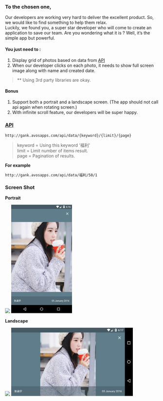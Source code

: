 ### To the chosen one,
Our developers are working very hard to deliver the excellent product. So, we would like to find something to help them relax.  
Luckily, we found you, a super star developer who will come to create an application to save our team.
Are you wondering what it is ?  Well, it’s the simple app but powerful.   

#### You just need to :
1. Display grid of photos based on data from <a href="#api">API</a>
2. When our developer clicks on each photo, it needs to show full screen image along with name and created date.

> ** Using 3rd party libraries are okay.

#### Bonus
1. Support both a portrait and a landscape screen. (The app should not call api again when rotating screen.)
2. With infinite scroll feature, our developers will be super happy.

### [API](#api)
```
http://gank.avosapps.com/api/data/{keyword}/{limit}/{page}
```
> keyword  = Using this keyword '福利'<br />
> limit    = Limit number of items result.<br />
> page     = Pagination of results.<br />

**For example**
```
http://gank.avosapps.com/api/data/福利/50/1
```
### Screen Shot
**Portrait**

<img src="https://raw.githubusercontent.com/shopspotapp/Recruit-Android/master/example/ss-grid-portrait.jpg" width="200" />
<img src="https://raw.githubusercontent.com/shopspotapp/Recruit-Android/master/example/ss-detail-portrait.jpg" width="200" />


**Landscape**

<img src="https://raw.githubusercontent.com/shopspotapp/Recruit-Android/master/example/ss-grid-landscape.jpg" width="400" />
<img src="https://raw.githubusercontent.com/shopspotapp/Recruit-Android/master/example/ss-detail-landscape.jpg" width="400" />
